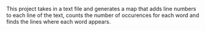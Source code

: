 This project takes in a text file and generates a map that adds line numbers to each line of the text, counts the number of occurences for each word and finds the lines where each word appears.
